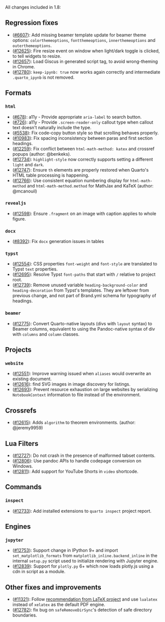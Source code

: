 All changes included in 1.8:

## Regression fixes

- ([#6607](https://github.com/quarto-dev/quarto-cli/issues/6607)): Add missing beamer template update for beamer theme options: `colorthemeoptions`, `fontthemeoptions`, `innerthemeoptions` and `outerthemeoptions`.
- ([#12625](https://github.com/quarto-dev/quarto-cli/pull/12625)): Fire resize event on window when light/dark toggle is clicked, to tell widgets to resize.
- ([#12657](https://github.com/quarto-dev/quarto-cli/pull/12657)): Load Giscus in generated script tag, to avoid wrong-theming in Chrome.
- ([#12780](https://github.com/quarto-dev/quarto-cli/issues/12780)): `keep-ipynb: true` now works again correctly and intermediate `.quarto_ipynb` is not removed.

## Formats

### `html`

- ([#678](https://github.com/quarto-dev/quarto-cli/issues/678)): a11y - Provide appropriate `aria-label` to search button.
- ([#726](https://github.com/quarto-dev/quarto-cli/issues/726)): a11y - Provide `.screen-reader-only` callout type when callout text doesn't naturally include the type.
- ([#5538](https://github.com/quarto-dev/quarto-cli/issues/5538)): Fix code-copy button style so that scrolling behaves properly.
- ([#10983](https://github.com/quarto-dev/quarto-cli/issues/10983)): Fix spacing inconsistency between paras and first section headings.
- ([#12259](https://github.com/quarto-dev/quarto-cli/issues/12259)): Fix conflict between `html-math-method: katex` and crossref popups (author: @benkeks).
- ([#12734](https://github.com/quarto-dev/quarto-cli/issues/12734)): `highlight-style` now correctly supports setting a different `light` and `dark`.
- ([#12747](https://github.com/quarto-dev/quarto-cli/issues/12747)): Ensure `th` elements are properly restored when Quarto's HTML table processing is happening.
- ([#12766](https://github.com/quarto-dev/quarto-cli/issues/12766)): Use consistent equation numbering display for `html-math-method` and `html-math-method.method` for MathJax and KaTeX (author: @mcanouil)

### `revealjs`

- ([#12598](https://github.com/quarto-dev/quarto-cli/pull/12598)): Ensure `.fragment` on an image with caption applies to whole figure.

### `docx`

- ([#8392](https://github.com/quarto-dev/quarto-cli/issues/8392)): Fix `docx` generation issues in tables

### `typst`

- ([#12554](https://github.com/quarto-dev/quarto-cli/pull/12554)): CSS properties `font-weight` and `font-style` are translated to Typst `text` properties.
- ([#12695](https://github.com/quarto-dev/quarto-cli/issues/12695)): Resolve Typst `font-paths` that start with `/` relative to project root.
- ([#12739](https://github.com/quarto-dev/quarto-cli/pull/12739)): Remove unused variable `heading-background-color` and `heading-decoration` from Typst's templates. They are leftover from previous change, and not part of Brand.yml schema for typography of headings.

### `beamer`

- ([#12775](https://github.com/quarto-dev/quarto-cli/issues/12775)): Convert Quarto-native layouts (divs with `layout` syntax) to Beamer columns, equivalent to using the Pandoc-native syntax of div with `columns` and `column` classes.

## Projects

### `website`

- ([#12551](https://github.com/quarto-dev/quarto-cli/pull/12551)): Improve warning issued when `aliases` would overwrite an existing document.
- ([#12616](https://github.com/quarto-dev/quarto-cli/issues/12616)): find SVG images in image discovery for listings.
- ([#12693](https://github.com/quarto-dev/quarto-cli/issues/12693)): Prevent resource exhaustion on large websites by serializing `NotebookContext` information to file instead of the environment.

## Crossrefs

- ([#12615](https://github.com/quarto-dev/quarto-cli/pull/12615)): Adds `algorithm` to theorem environments. (author: @jeremy9959)

## Lua Filters

- ([#12727](https://github.com/quarto-dev/quarto-cli/issues/12727)): Do not crash in the presence of malformed tabset contents.
- ([#12806](https://github.com/quarto-dev/quarto-cli/pull/12806)): Use pandoc APIs to handle codepage conversion on Windows.
- ([#12811](https://github.com/quarto-dev/quarto-cli/pull/12811)): Add support for YouTube Shorts in `video` shortcode.

## Commands

### `inspect`

- ([#12733](https://github.com/quarto-dev/quarto-cli/issues/12733)): Add installed extensions to `quarto inspect` project report.

## Engines

### `jupyter`

- ([#12753](https://github.com/quarto-dev/quarto-cli/issues/12753)): Support change in IPython 9+ and import `set_matplotlib_formats` from `matplotlib_inline.backend_inline` in the internal `setup.py` script used to initialize rendering with Jupyter engine.
- ([#12839](https://github.com/quarto-dev/quarto-cli/issues/12839)): Support for `plotly.py` 6+ which now loads plotly.js using a cdn in script as a module.

## Other fixes and improvements

- ([#11321](https://github.com/quarto-dev/quarto-cli/issues/11321)): Follow [recommendation from LaTeX project](https://latex-project.org/news/latex2e-news/ltnews40.pdf) and use `lualatex` instead of `xelatex` as the default PDF engine.
- ([#12782](https://github.com/quarto-dev/quarto-cli/pull/12782)): fix bug on `safeRemoveDirSync`'s detection of safe directory boundaries.
